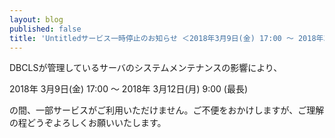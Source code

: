 ```yaml
---
layout: blog
published: false
title: 'Untitledサービス一時停止のお知らせ ＜2018年3月9日(金) 17:00 〜 2018年3月12日(月) 9:00＞'
---
```

DBCLSが管理しているサーバのシステムメンテナンスの影響により、
 
2018年 3月9日(金) 17:00 ～ 2018年 3月12日(月) 9:00 (最長)
 
の間、一部サービスがご利用いただけません。ご不便をおかけしますが、ご理解の程どうぞよろしくお願いいたします。
 